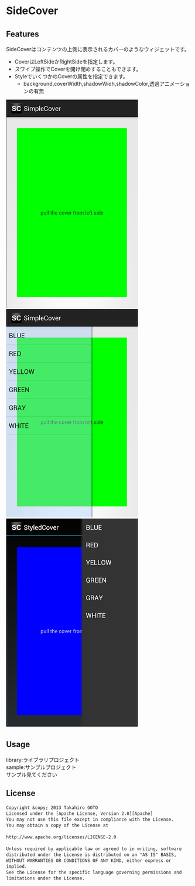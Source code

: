 SideCover
======================

Features　
--
SideCoverはコンテンツの上側に表示されるカバーのようなウィジェットです。

* CoverはLeftSideかRightSideを指定します。
* スワイプ操作でCoverを開け閉めすることもできます。  
* StyleでいくつかのCoverの属性を指定できます。  
  * background,coverWidth,shadowWidh,shadowColor,透過アニメーションの有無

![ss1](screenshots/ss1.png)
![ss2](screenshots/ss2.png)
![ss3](screenshots/ss3.png)

Usage　
--
library:ライブラリプロジェクト  
sample:サンプルプロジェクト  
サンプル見てください


License
--
    Copyright &copy; 2013 Takahiro GOTO
    Licensed under the [Apache License, Version 2.0][Apache]
    You may not use this file except in compliance with the License.
    You may obtain a copy of the License at
 
    http://www.apache.org/licenses/LICENSE-2.0

    Unless required by applicable law or agreed to in writing, software
    distributed under the License is distributed on an "AS IS" BASIS,
    WITHOUT WARRANTIES OR CONDITIONS OF ANY KIND, either express or implied.
    See the License for the specific language governing permissions and 
    limitations under the License.
